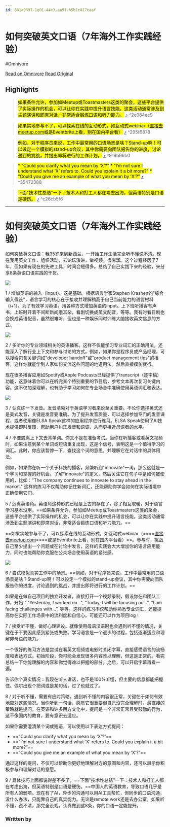 ```yaml
---
id: 881a9397-1e01-44e3-aa91-b5b1c817caaf
---
```


# 如何突破英文口语（7年海外工作实践经验）
#Omnivore

[Read on Omnivore](https://omnivore.app/me/7-1903ff6be5d)
[Read Original](https://beartalking.com/speaking-english-8-tips)

## Highlights

> <mark class="omni omni-yellow">如果条件允许，参加如Meetup或Toastmasters这类的聚会，这些平台提供了实际操作的机会，可以让你在实践中提升语言技能。这类活动通常涉及到主题演讲和即席对话，非常适合锻炼口语和听力能力。</mark> [⤴️](https://omnivore.app/me/7-1903ff6be5d#2e984ec9-4d62-44e5-8542-831abd716cba)  ^2e984ec9

> <mark class="omni omni-red">如果实地参与不了，可以探索在线的互动形式，如互动式webinar（[直接去meetup.com](http://xn--meetup-o05jk56hbl0b.com/)或是Eventbrite上看，别在国内平台看）</mark> [⤴️](https://omnivore.app/me/7-1903ff6be5d#295f6878-4ca3-4ca5-b202-ebf025133a38)  ^295f6878

> <mark class="omni omni-yellow">例如，对于程序员来说，工作中最常用的口语场景是啥？Stand-up啊！可以设定一个模拟的stand-up会议，其中你需要向团队报告你的进度，讨论遇到的挑战，并提出即将进行的工作计划。</mark> [⤴️](https://omnivore.app/me/7-1903ff6be5d#919b96b0-4d93-4a29-8953-99b3e187b3fa)  ^919b96b0

> <mark class="omni omni-green">* “Could you clarify what you mean by ‘X’?”</mark>
><mark class="omni omni-green"> * “I’m not sure I understand what ‘X’ refers to. Could you explain it a bit more?”</mark>
><mark class="omni omni-green"> * “Could you give me an example of what you mean by ‘X’?”</mark> [⤴️](https://omnivore.app/me/7-1903ff6be5d#35472388-a9dc-4b86-b855-2bed978fe67b)  ^35472388

> <mark class="omni omni-green">下面"技术性总结"一下：技术人和打工人都在考虑出海，但英语特别是口语是硬伤。</mark> [⤴️](https://omnivore.app/me/7-1903ff6be5d#c26cb5f6-2e08-49b1-9310-38ca96a75255)  ^c26cb5f6


---
# 如何突破英文口语（7年海外工作实践经验）

如何突破英文口语：我35岁来到新西兰，一开始工作生活完全听不懂说不清。现在我用英文工作、组织活动，去论坛演讲，做视频，很麻溜。这个过程经历了7年，但如果有现在的先进工具，时间会短得多。总结了自己实践下来的经验，来分享8条英语口语实践的干货。

![](https://proxy-prod.omnivore-image-cache.app/0x0,skwc8zb0rtk24v9j4YhN6qwPN22EDpFpLprGK43kIXBc/https://i.imgur.com/tjnUFQ7.png)

1 / 增加英语的输入（input）。这是基础。根据语言学家Stephen Krashen的"综合输入假设"，语言学习的核心在于接收并理解稍高于自己当前能力的语言材料（i+1）。为了有效学习英语，用各种方式增加英语的input。上下班听播客有声书，上班时开着不间断新闻磨耳朵，看剧切换成英文配音，等等。我有时看日剧也会换成英语配音，虽然很难听，但也是一种娱乐同时训练大脑接收英文信息的方式。

![](https://proxy-prod.omnivore-image-cache.app/0x0,sumDC57OKuKBXZN8w6-8vagqz4wFDf_L8I-VFBKpPums/https://i.imgur.com/GblVTfH.png)

2 / 多听你的专业领域相关的英语播客。这样不仅能学习专业词汇的正确用法，还能深入了解行业上下文和参与讨论的方式。例如，如果你是程序员或产品经理，可以搜索包含关键词如"developer handoff"或"product management tips"的播客，这样你就能学到人家如何交流这些问题的地道用法。然后直接模仿就行。

现在很多播客应用如Spotify或Apple Podcasts已经提供了transcript（逐字稿）功能，这意味着你可以在听完某个特别重要的节目后，参考文本再次复习关键内容。这不仅加深理解，也有助于学习如何在专业场合中准确使用英语词汇和表达。

![](https://proxy-prod.omnivore-image-cache.app/0x0,s-c0vuLiUjlYx4aE69ODzp5Q2QS_bR10DVvxGS1GaGOo/https://i.imgur.com/iBuAY5v.png)

3 / 认真练一下发音。发音清晰对于英语学习者来说至关重要。不论你选择英式还是美式发音，关键是发音要准确。为了提升发音质量，可以选择参加专门的发音课程，或者使用像ELSA Speak这样的应用程序进行练习。ELSA Speak使用了AI技术提供即时反馈，帮助用户纠正发音和语调，从而更接近母语者的水平。

4 / 不要脱离上下文去背单词。你又不是在准备考试。当你在听播客或看英文视频时，如果注意到某个单词或短语重复出现，这是个信号，表明这是一个值得学习的词汇。此时，你应该暂停一下，查找这个词的意思，并理解它在对话中的具体用法。

例如，如果你在听一个关于科技的播客，频繁听到"innovate"一词，那么这就是一个学习和掌握的好机会。了解"innovate"的定义，然后关注它在句子中是如何被使用的，比如："The company continues to innovate to stay ahead in the market." 这样的练习不仅帮助你记住新词汇，还能帮助你学会如何在实际语境中正确使用它们。

5 / 远离英语角。英语角这种形式已经是上古的存在了，除了相互取暖，对于语言学习基本没用。==如果条件允许，参加如Meetup或Toastmasters这类的聚会，这些平台提供了实际操作的机会，可以让你在实践中提升语言技能。这类活动通常涉及到主题演讲和即席对话，非常适合锻炼口语和听力能力。==

==如果实地参与不了，可以探索在线的互动形式，如互动式webinar（====[直接去meetup.com](http://xn--meetup-o05jk56hbl0b.com/)====或是Eventbrite上看，别在国内平台看）==。参与时，挑战自己至少提出一个问题或在讨论中发言，这样的实践会大大增加你的语言应用能力，同时也能帮助你克服在公众场合使用英语的紧张感。

![](https://proxy-prod.omnivore-image-cache.app/0x0,seeexlhWGz_vnZGQNyC7L5mBoYp0_DhFep97H2OJsNUk/https://i.imgur.com/hXMWUiI.jpeg)

6 / 尝试模拟真实工作中的场景。==例如，对于程序员来说，工作中最常用的口语场景是啥？Stand-up啊！可以设定一个模拟的stand-up会议，其中你需要向团队报告你的进度，讨论遇到的挑战，并提出即将进行的工作计划。==

如果是在做自己项目的独立开发者，直接打开一个视频录制，假设你在和团队工作，开始："Yesterday, I worked on…", “Today, I will be focusing on…”, “I am facing challenges with…”, 等等。这样的练习不仅帮助你熟悉专业词汇，还能提高你在实际工作场景中的流利度和自信心。可能还可以作为项目log！

7 / 接受听不懂，做好心理建设。就像使用母语汉语时也会遇到听不懂的情况，关键在于不要因此感到紧张或失败。学习语言是一个逐步的过程，包括逐渐适应和理解非母语的能力。

一个很好的练习方法是尝试在看英文视频或电影时关闭字幕，直接感受语言的流畅度和表达方式。初始阶段，你可能会发现很多内容难以理解，但这是正常的。看完总结一下你能理解的内容和你觉得难以把握的部分。之后，可以开启字幕再看一遍。

告诉你个真实情况：我现在听人讲话，也不是100%听懂，但主要的信息都能把握住。偶尔出现个把词或是某句话，过了也就过了。

8 / 对于听不懂，需要有应对策略。遇到听不懂的内容很正常，关键在于如何有效地应对这些情况。当你听到一句话，感觉它很重要但自己没完全理解时，最直接的策略就是提问。在英语和许多西方文化中，提问是一个非常正常且受鼓励的行为，这不像国内的教育，要有意识去适应。

如果你需要澄清某个词或短语，可以使用以下表达方式提问：

* ==“Could you clarify what you mean by ‘X’?”==
* ==“I’m not sure I understand what ‘X’ refers to. Could you explain it a bit more?”==
* ==“Could you give me an example of what you mean by ‘X’?”==

通过这样的提问，不仅可以帮助你更好地理解对方的意图和内容，还可以展示你积极参与和理解对话的意愿。

9 / 具体技巧上面都说得差不多了，==下面"技术性总结"一下：技术人和打工人都在考虑出海，但英语特别是口语是硬伤。==中国人的英语教育，导致口语几乎是所有人的弱项。现在有了AI，异步的沟通可以用AI工具帮忙，但同步的口语沟通，没什么办法，只能靠自己的真实能力。无论是remote work还是去办公室，如果听不懂，说不清，那完全没戏。认真做到这8条，你的口语一定能提升。

### Written by

